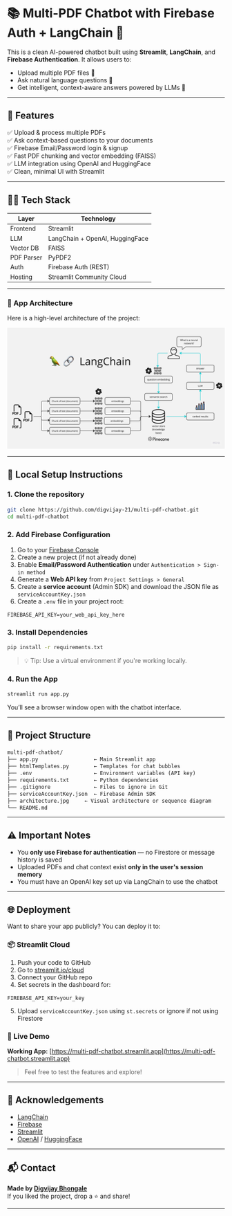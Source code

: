 # 📚 Multi-PDF Chatbot with Firebase Auth + LangChain 🤖

This is a clean AI-powered chatbot built using **Streamlit**, **LangChain**, and **Firebase Authentication**. It allows users to:

- Upload multiple PDF files 📄
- Ask natural language questions 🤔
- Get intelligent, context-aware answers powered by LLMs 🧠


---

## 🚀 Features

✅ Upload & process multiple PDFs  
✅ Ask context-based questions to your documents  
✅ Firebase Email/Password login & signup  
✅ Fast PDF chunking and vector embedding (FAISS)  
✅ LLM integration using OpenAI and HuggingFace  
✅ Clean, minimal UI with Streamlit

---

## 🧑‍💻 Tech Stack

| Layer       | Technology             |
|------------|------------------------|
| Frontend   | Streamlit              |
| LLM        | LangChain + OpenAI, HuggingFace     |
| Vector DB  | FAISS                  |
| PDF Parser | PyPDF2                 |
| Auth       | Firebase Auth (REST)   |
| Hosting    | Streamlit Community Cloud |

---

### 📄 App Architecture

Here is a high-level architecture of the project:

![App Flow](architecture.jpg)

---

## 🧳 Local Setup Instructions

### 1. Clone the repository

```bash
git clone https://github.com/digvijay-21/multi-pdf-chatbot.git
cd multi-pdf-chatbot
```

### 2. Add Firebase Configuration

1. Go to your [Firebase Console](https://console.firebase.google.com/)
2. Create a new project (if not already done)
3. Enable **Email/Password Authentication** under `Authentication > Sign-in method`
4. Generate a **Web API key** from `Project Settings > General`
5. Create a **service account** (Admin SDK) and download the JSON file as `serviceAccountKey.json`
6. Create a `.env` file in your project root:

```env
FIREBASE_API_KEY=your_web_api_key_here
```

### 3. Install Dependencies

```bash
pip install -r requirements.txt
```

> 💡 Tip: Use a virtual environment if you're working locally.

### 4. Run the App

```bash
streamlit run app.py
```

You’ll see a browser window open with the chatbot interface.

---

## 📁 Project Structure

```
multi-pdf-chatbot/
├── app.py                  ← Main Streamlit app
├── htmlTemplates.py        ← Templates for chat bubbles
├── .env                    ← Environment variables (API key)
├── requirements.txt        ← Python dependencies
├── .gitignore              ← Files to ignore in Git
├── serviceAccountKey.json  ← Firebase Admin SDK
├── architecture.jpg     ← Visual architecture or sequence diagram
└── README.md
```

---

## ⚠️ Important Notes

- You **only use Firebase for authentication** — no Firestore or message history is saved
- Uploaded PDFs and chat context exist **only in the user's session memory**
- You must have an OpenAI key set up via LangChain to use the chatbot

---

## 🌐 Deployment

Want to share your app publicly? You can deploy it to:

### 📦 Streamlit Cloud

1. Push your code to GitHub
2. Go to [streamlit.io/cloud](https://streamlit.io/cloud)
3. Connect your GitHub repo
4. Set secrets in the dashboard for:

```
FIREBASE_API_KEY=your_key
```

5. Upload `serviceAccountKey.json` using `st.secrets` or ignore if not using Firestore

### 📍 Live Demo

**Working App:** [https://multi-pdf-chatbot.streamlit.app](https://multi-pdf-chatbot.streamlit.app)  
> Feel free to test the features and explore!

---

## 🙌 Acknowledgements

- [LangChain](https://langchain.com/)
- [Firebase](https://firebase.google.com/)
- [Streamlit](https://streamlit.io/)
- [OpenAI](https://platform.openai.com/) / [HuggingFace](https://huggingface.co/)

---

## 📬 Contact

**Made by [Digvijay Bhongale](https://github.com/digvijay-21)**  
If you liked the project, drop a ⭐️ and share!

---
